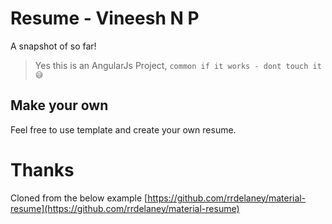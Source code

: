 # Resume - Vineesh N P

A snapshot of so far!

> Yes this is an AngularJs Project, `common if it works - dont touch it 😅`

## Make your own

Feel free to use template and create your own resume.

# Thanks
Cloned from the below example
[https://github.com/rrdelaney/material-resume](https://github.com/rrdelaney/material-resume)
